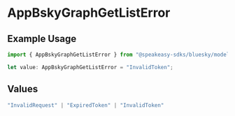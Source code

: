 # AppBskyGraphGetListError

## Example Usage

```typescript
import { AppBskyGraphGetListError } from "@speakeasy-sdks/bluesky/models/errors";

let value: AppBskyGraphGetListError = "InvalidToken";
```

## Values

```typescript
"InvalidRequest" | "ExpiredToken" | "InvalidToken"
```